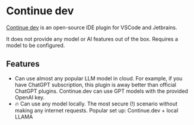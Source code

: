 # Continue dev

[Continue dev](https://github.com/continuedev/continue) is an open-source IDE plugin for VSCode and Jetbrains.

It does not provide any model or AI features out of the box. Requires a model to be configured.

## Features
- Can use almost any popular LLM model in cloud.
  For example, if you have ChatGPT subscription, this plugin is away better than official ChatGPT plugins.
  Continue.dev can use GPT models with the provided OpenAI key.
- 🔥 Can use any model locally.
  The most secure (!) scenario without making any internet requests.
  Popular set up: Continue.dev + local LLAMA